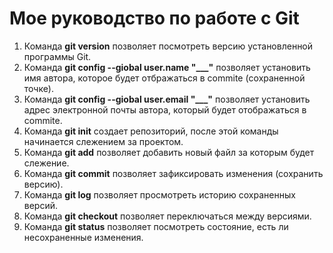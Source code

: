 # Мое руководство по работе с Git
1. Команда **git version** позволяет посмотреть версию установленной программы Git.
1. Команда **git config --giobal user.name "___"** позволяет установить имя автора, которое будет отбражаться в commite (сохраненной точке).
2. Команда **git config --giobal user.email "___"** позволяет установить адрес электронной почты автора, который будет отображаться в commite.
3. Команда **git init** создает репозиторий, после этой команды начинается слежением за проектом.
4. Команда **git add** позволяет добавить новый файл за которым будет слежение.
5. Команда **git commit** позволяет зафиксировать изменения (сохранить версию).
6. Команда **git log** позволяет просмотреть историю сохраненных версий.
7. Команда **git checkout** позволяет переключаться между версиями.
8. Команда **git status** позволяет посмотреть состояние, есть ли несохраненные изменения.

